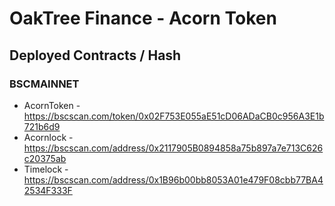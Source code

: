 # OakTree Finance - Acorn Token


## Deployed Contracts / Hash

### BSCMAINNET

- AcornToken - https://bscscan.com/token/0x02F753E055aE51cD06ADaCB0c956A3E1b721b6d9
- Acornlock - https://bscscan.com/address/0x2117905B0894858a75b897a7e713C626c20375ab
- Timelock - https://bscscan.com/address/0x1B96b00bb8053A01e479F08cbb77BA42534F333F

